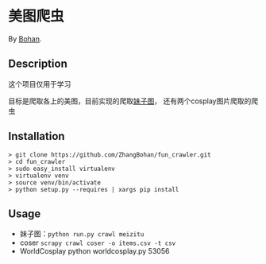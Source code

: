 # 美图爬虫

By [Bohan](https://github.com/ZhangBohan).

## Description

这个项目仅用于学习

目标是爬取各上的美图，目前实现的爬取[妹子图](http://www.meizitu.com/)，
还有两个cosplay图片爬取的爬虫

## Installation

    > git clone https://github.com/ZhangBohan/fun_crawler.git
    > cd fun_crawler
    > sudo easy_install virtualenv
    > virtualenv venv
    > source venv/bin/activate
    > python setup.py --requires | xargs pip install
    
## Usage

 * 妹子图：`python run.py crawl meizitu`
 * coser `scrapy crawl coser -o items.csv -t csv`
 * WorldCosplay python worldcosplay.py 53056